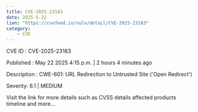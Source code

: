 ```yaml
---
title: CVE-2025-23183
date: 2025-5-22
lien: "https://cvefeed.io/vuln/detail/CVE-2025-23183"
category:
    - CVE
---
```


CVE ID : CVE-2025-23183

Published :  May 22
2025
4:15 p.m. | 2 hours
4 minutes ago

Description : CWE-601: URL Redirection to Untrusted Site ('Open Redirect')

Severity: 6.1 | MEDIUM

Visit the link for more details
such as CVSS details
affected products
timeline
and more...
